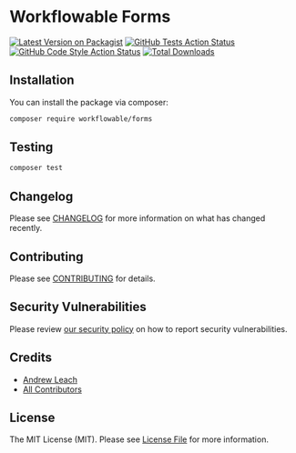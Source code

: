 # Workflowable Forms

[![Latest Version on Packagist](https://img.shields.io/packagist/v/workflowable/forms.svg?style=flat-square)](https://packagist.org/packages/workflowable/forms)
[![GitHub Tests Action Status](https://img.shields.io/github/actions/workflow/status/workflowable/forms/run-tests.yml?branch=main&label=tests&style=flat-square)](https://github.com/workflowable/forms/actions?query=workflow%3Arun-tests+branch%3Amaster)
[![GitHub Code Style Action Status](https://img.shields.io/github/actions/workflow/status/workflowable/forms/fix-php-code-style-issues.yml?branch=master&label=code%20style&style=flat-square)](https://github.com/workflowable/forms/actions?query=workflow%3A"Fix+PHP+code+style+issues"+branch%3Amaster)
[![Total Downloads](https://img.shields.io/packagist/dt/workflowable/forms.svg?style=flat-square)](https://packagist.org/packages/workflowable/forms)

## Installation

You can install the package via composer:

```bash
composer require workflowable/forms
```

## Testing

```bash
composer test
```

## Changelog

Please see [CHANGELOG](CHANGELOG.md) for more information on what has changed recently.

## Contributing

Please see [CONTRIBUTING](CONTRIBUTING.md) for details.

## Security Vulnerabilities

Please review [our security policy](../../security/policy) on how to report security vulnerabilities.

## Credits

- [Andrew Leach](https://github.com/7387639+andyleach)
- [All Contributors](../../contributors)

## License

The MIT License (MIT). Please see [License File](LICENSE.md) for more information.
